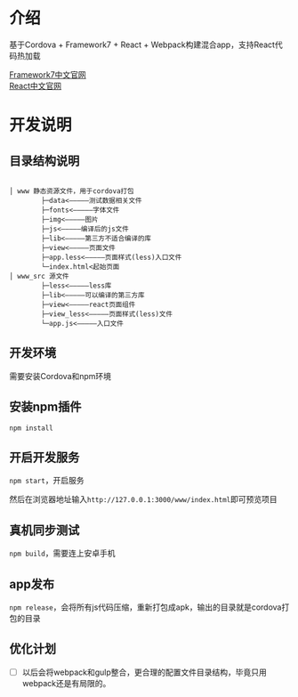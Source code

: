 # 介绍
基于Cordova + Framework7 + React + Webpack构建混合app，支持React代码热加载

[Framework7中文官网](http://f7cn.com/)      
[React中文官网](http://reactjs.cn/)

# 开发说明
 
## 目录结构说明

```

│ www 静态资源文件，用于cordova打包
        ├─data<—————测试数据相关文件
        ├─fonts<—————字体文件
        ├─img<—————图片
        ├─js<—————编译后的js文件
        ├─lib<—————第三方不适合编译的库
        ├─view<—————页面文件
        ├─app.less<—————页面样式(less)入口文件
        └─index.html<起始页面
│ www_src 源文件
        ├─less<—————less库
        ├─lib<—————可以编译的第三方库
        ├─view<—————react页面组件
        ├─view_less<—————页面样式(less)文件
        └─app.js<—————入口文件

```

## 开发环境
需要安装Cordova和npm环境

## 安装npm插件
``npm install``

## 开启开发服务
``npm start``，开启服务

然后在浏览器地址输入``http://127.0.0.1:3000/www/index.html``即可预览项目

## 真机同步测试
``npm build``，需要连上安卓手机

## app发布
``npm release``，会将所有js代码压缩，重新打包成apk，输出的目录就是cordova打包的目录

## 优化计划
- [ ] 以后会将webpack和gulp整合，更合理的配置文件目录结构，毕竟只用webpack还是有局限的。

